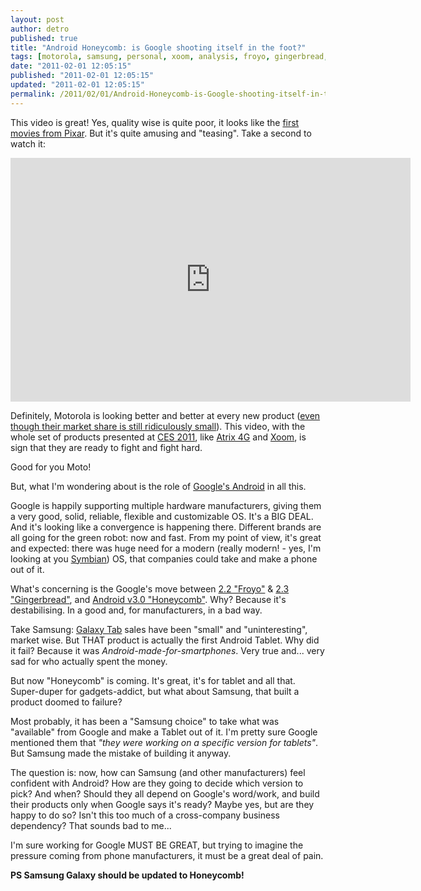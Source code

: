 ```yaml
---
layout: post
author: detro
published: true
title: "Android Honeycomb: is Google shooting itself in the foot?"
tags: [motorola, samsung, personal, xoom, analysis, froyo, gingerbread, android, honeycomb]
date: "2011-02-01 12:05:15"
published: "2011-02-01 12:05:15"
updated: "2011-02-01 12:05:15"
permalink: /2011/02/01/Android-Honeycomb-is-Google-shooting-itself-in-the-foot
---
```


This video is great! Yes, quality wise is quite poor, it looks like the [first movies from Pixar](http://en.wikipedia.org/wiki/Pixar#Early_history). But it's quite amusing and "teasing". Take a second to watch it:

<div class="img">
<iframe title="YouTube video player" class="youtube-player" type="text/html" width="640" height="390" src="http://www.youtube.com/embed/quI2I8wLPdc" frameborder="0" allowFullScreen></iframe>
</div>

Definitely, Motorola is looking better and better at every new product ([even though their market share is still ridiculously small](http://gigaom.com/2010/05/17/droid-does-not-help-motorola-offset-market-share-loss/)). This video, with the whole set of products presented at [CES 2011](http://www.google.co.uk/search?sourceid=chrome&ie=UTF-8&q=ces+2011+motorola), like [Atrix 4G](http://www.motorola.com/Consumers/US-EN/Consumer-Product-and-Services/Mobile-Phones/Motorola-ATRIX-US-EN) and [Xoom](http://www.motorola.com/Consumers/US-EN/Consumer-Product-and-Services/Tablets/ci.MOTOROLA-XOOM-US-EN.overview), is sign that they are ready to fight and fight hard.

Good for you Moto!

But, what I'm wondering about is the role of [Google's Android](http://developer.android.com/index.html) in all this.

Google is happily supporting multiple hardware manufacturers, giving them a very good, solid, reliable, flexible and customizable OS. It's a BIG DEAL. And it's looking like a convergence is happening there. Different brands are all going for the green robot: now and fast. From my point of view, it's great and expected: there was huge need for a modern (really modern! - yes, I'm looking at you [Symbian](http://en.wikipedia.org/wiki/Symbian)) OS, that companies could take and make a phone out of it.

What's concerning is the Google's move between [2.2 "Froyo"](http://developer.android.com/sdk/android-2.2-highlights.html) &amp; [2.3 "Gingerbread"](http://developer.android.com/sdk/android-2.3-highlights.html), and [Android v3.0 "Honeycomb"](http://developer.android.com/sdk/android-3.0-highlights.html). Why? Because it's destabilising. In a good and, for manufacturers, in a bad way.

Take Samsung: [Galaxy Tab](http://www.crunchgear.com/2011/01/31/just-kidding-samsung-galaxy-tab-sales-are-quite-small/) sales have been "small" and "uninteresting", market wise. But THAT product is actually the first Android Tablet. Why did it fail? Because it was _Android-made-for-smartphones_. Very true and... very sad for who actually spent the money.

But now "Honeycomb" is coming. It's great, it's for tablet and all that. Super-duper for gadgets-addict, but what about Samsung, that built a product doomed to failure?

Most probably, it has been a "Samsung choice" to take what was "available" from Google and make a Tablet out of it. I'm pretty sure Google mentioned them that _"they were working on a specific version for tablets"_. But Samsung made the mistake of building it anyway.

The question is: now, how can Samsung (and other manufacturers) feel confident with Android? How are they going to decide which version to pick? And when? Should they all depend on Google's word/work, and build their products only when Google says it's ready? Maybe yes, but are they happy to do so? Isn't this too much of a cross-company business dependency? That sounds bad to me...

I'm sure working for Google MUST BE GREAT, but trying to imagine the pressure coming from phone manufacturers, it must be a great deal of pain.

**PS Samsung Galaxy should be updated to Honeycomb!**
